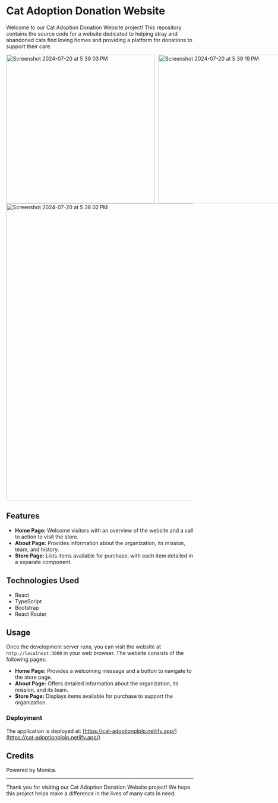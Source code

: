 # Cat Adoption Donation Website

Welcome to our Cat Adoption Donation Website project! This repository contains the source code for a website dedicated to helping stray and abandoned cats find loving homes and providing a platform for donations to support their care.

<div style="display: flex;">
  <img width="400" alt="Screenshot 2024-07-20 at 5 39 03 PM" src="https://github.com/user-attachments/assets/3766a425-1c96-4dca-a306-7f81109fd0df" style="margin-right: 10px;">
  <img width="400" alt="Screenshot 2024-07-20 at 5 39 19 PM" src="https://github.com/user-attachments/assets/396eed34-8acf-44a6-a31f-bf6962355242">
</div>

<img width="800" alt="Screenshot 2024-07-20 at 5 38 02 PM" src="https://github.com/user-attachments/assets/3c9ec392-165e-4090-bd2e-457f2d31f99c">



## Features

- **Home Page:** Welcome visitors with an overview of the website and a call to action to visit the store.
- **About Page:** Provides information about the organization, its mission, team, and history.
- **Store Page:** Lists items available for purchase, with each item detailed in a separate component.

## Technologies Used

- React
- TypeScript
- Bootstrap
- React Router

## Usage

Once the development server runs, you can visit the website at `http://localhost:3000` in your web browser. The website consists of the following pages:

- **Home Page:** Provides a welcoming message and a button to navigate to the store page.
- **About Page:** Offers detailed information about the organization, its mission, and its team.
- **Store Page:** Displays items available for purchase to support the organization.

### Deployment

The application is deployed at:
[https://cat-adoptionplplp.netlify.app/](https://cat-adoptionplplp.netlify.app/)

## Credits

Powered by Monica.

---

Thank you for visiting our Cat Adoption Donation Website project! We hope this project helps make a difference in the lives of many cats in need.

